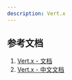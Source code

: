 ```yaml
---
description: Vert.x
---
```


## 参考文档

1. [Vert.x - 文档](https://vertx.io/docs/#Core)
2. [Vert.x - 中文文档](https://vertxchina.github.io/vertx-translation-chines2/)